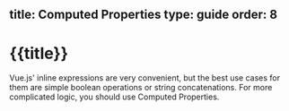 title: Computed Properties
type: guide
order: 8
---

# {{title}}

Vue.js' inline expressions are very convenient, but the best use cases for them are simple boolean operations or string concatenations. For more complicated logic, you should use Computed Properties.